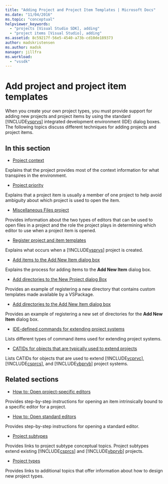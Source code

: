 ```yaml
---
title: "Adding Project and Project Item Templates | Microsoft Docs"
ms.date: "11/04/2016"
ms.topic: "conceptual"
helpviewer_keywords:
  - "projects [Visual Studio SDK], adding"
  - "project items [Visual Studio], adding"
ms.assetid: 8c59217f-56e5-4540-a73b-cd10de189373
author: madskristensen
ms.author: madsk
manager: jillfra
ms.workload:
  - "vssdk"
---
```

# Add project and project item templates
When you create your own project types, you must provide support for adding new projects and project items by using the standard [!INCLUDE[vsprvs](../../code-quality/includes/vsprvs_md.md)] integrated development environment (IDE) dialog boxes. The following topics discuss different techniques for adding projects and project items.

## In this section
- [Project context](../../extensibility/internals/project-context.md)

 Explains that the project provides most of the context information for what transpires in the environment.

- [Project priority](../../extensibility/internals/project-priority.md)

 Explains that a project item is usually a member of one project to help avoid ambiguity about which project is used to open the item.

- [Miscellaneous Files project](../../extensibility/internals/miscellaneous-files-project.md)

 Provides information about the two types of editors that can be used to open files in a project and the role the project plays in determining which editor to use when a project item is opened.

- [Register project and item templates](../../extensibility/internals/registering-project-and-item-templates.md)

 Explains what occurs when a [!INCLUDE[vsprvs](../../code-quality/includes/vsprvs_md.md)] project is created.

- [Add items to the Add New Item dialog box](../../extensibility/internals/adding-items-to-the-add-new-item-dialog-boxes.md)

 Explains the process for adding items to the **Add New Item** dialog box.

- [Add directories to the New Project dialog Box](../../extensibility/internals/adding-directories-to-the-new-project-dialog-box.md)

 Provides an example of registering a new directory that contains custom templates made available by a VSPackage.

- [Add directories to the Add New Item dialog box](../../extensibility/internals/adding-directories-to-the-add-new-item-dialog-box.md)

 Provides an example of registering a new set of directories for the **Add New Item** dialog box.

- [IDE-defined commands for extending project systems](../../extensibility/internals/ide-defined-commands-for-extending-project-systems.md)

 Lists different types of command items used for extending project systems.

- [CATIDs for objects that are typically used to extend projects](../../extensibility/internals/catids-for-objects-that-are-typically-used-to-extend-projects.md)

 Lists CATIDs for objects that are used to extend [!INCLUDE[vcprvc](../../code-quality/includes/vcprvc_md.md)], [!INCLUDE[csprcs](../../data-tools/includes/csprcs_md.md)], and [!INCLUDE[vbprvb](../../code-quality/includes/vbprvb_md.md)] project systems.

## Related sections
- [How to: Open project-specific editors](../../extensibility/how-to-open-project-specific-editors.md)

 Provides step-by-step instructions for opening an item intrinsically bound to a specific editor for a project.

- [How to: Open standard editors](../../extensibility/how-to-open-standard-editors.md)

 Provides step-by-step instructions for opening a standard editor.

- [Project subtypes](../../extensibility/internals/project-subtypes.md)

 Provides links to project subtype conceptual topics. Project subtypes extend existing [!INCLUDE[csprcs](../../data-tools/includes/csprcs_md.md)] and [!INCLUDE[vbprvb](../../code-quality/includes/vbprvb_md.md)] projects.

- [Project types](../../extensibility/internals/project-types.md)

 Provides links to additional topics that offer information about how to design new project types.